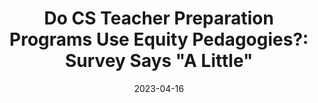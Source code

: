 ---
title: 'Do CS Teacher Preparation Programs Use Equity Pedagogies?: Survey Says "A Little"'
collection: publications
date: 2023-04-16
venue: "AERA"
paperurl: https://tinyurl.com/2ox4peul
pdf: "/files/slides/2023-aera.pdf"
citation: '<b><u>Hu, A. D.</u></b>, Heath, M. K., Yadav, A. (<i>2023</i>). Do CS Teacher Preparation Programs Use Equity Pedagogies?: Survey Says "A Little". Annual Meeting of the AERA, Chicago, IL, USA'
excerpt: ""
---